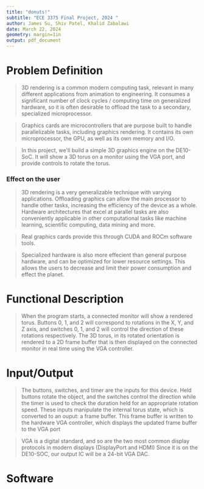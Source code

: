 ```yaml
---
title: "donuts!"
subtitle: "ECE 3375 Final Project, 2024 "
author: James Su, Shiv Patel, Khalid Zabalawi
date: March 22, 2024
geometry: margin=1in
output: pdf_document
---
```


# Problem Definition

> 3D rendering is a common modern computing task, relevant in many different applications from animation to engineering. It consumes a significant number of clock cycles / computing time on generalized hardware, so it is often desirable to offload the task to a secondary, specialized microprocessor.

> Graphics cards are microcontrollers that are purpose built to handle parallelizable tasks, including graphics rendering. It contains its own microprocessor, the GPU, as well as its own memory and I/O.

> In this project, we'll build a simple 3D graphics engine on the DE10-SoC. It will show a 3D torus on a monitor using the VGA port, and provide controls to rotate the torus. 

### Effect on the user
> 3D rendering is a very generalizable technique with varying applications.
Offloading graphics can allow the main processor to handle other tasks, increasing the efficiency of the device as a whole. Hardware architectures that excel at parallel tasks are also conveniently applicable in other computational tasks like machine learning, scientific computing, data mining and more. 

> Real graphics cards provide this through CUDA and ROCm software tools.

> Specialized hardware is also more effecient than general purpose hardware, and can be optimized for lower resource settings. This allows the users to decrease and limit their power consumption and effect the planet.

# Functional Description

> When the program starts, a connected monitor will show a rendered torus.
> Buttons 0, 1, and 2 will correspond to rotations in the X, Y, and Z axis, and switches 0, 1, and 2 will control the direction of these rotations respectively.
> The 3D torus, in its rotated orientation is rendered to a 2D frame buffer that is then displayed on the connected monitor in real time using the VGA controller.

# Input/Output
> The buttons, switches, and timer are the inputs for this device.
> Held buttons rotate the object, and the switches control the direction while the timer is used to check the duration held for an appropriate rotation speed.
> These inputs manipulate the internal torus state, which is converted to an ouput: a frame buffer. 
> This frame buffer is written to the hardware VGA controller, which displays the updated frame buffer to the VGA port

> VGA is a digital standard, and so are the two most common display protocols in modern displays (DisplayPort and HDMI)
> Since it is on the DE10-SOC, our output IC will be a 24-bit VGA DAC.

# Software
